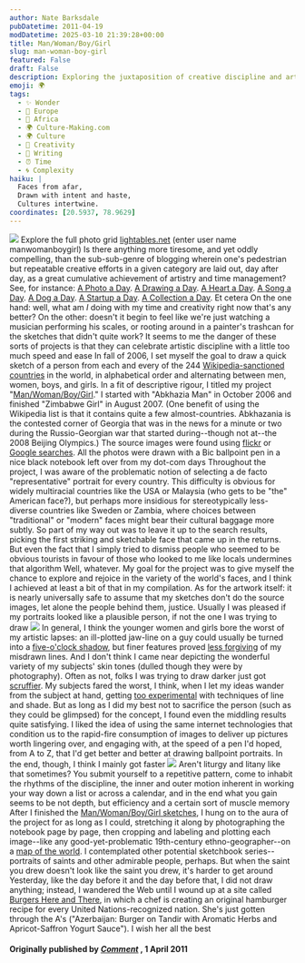 ```yaml
---
author: Nate Barksdale
pubDatetime: 2011-04-19
modDatetime: 2025-03-10 21:39:28+00:00
title: Man/Woman/Boy/Girl
slug: man-woman-boy-girl
featured: False
draft: False
description: Exploring the juxtaposition of creative discipline and artistic representation in a global context.
emoji: 🌍
tags:
  - ✨ Wonder
  - 🍷 Europe
  - 🦁 Africa
  - 🌍 Culture-Making.com
  - 🌍 Culture
  - 🎨 Creativity
  - 📝 Writing
  - ⏰ Time
  - 🌀 Complexity
haiku: |
  Faces from afar,  
  Drawn with intent and haste,  
  Cultures intertwine.
coordinates: [20.5937, 78.9629]
---
```


[![](@assets/images/ManWomanBoyGrid.jpg)](@assets/images/ManWomanBoyGrid.jpg)
Explore the full photo grid [lightables.net](http://web.archive.org/web/20150801220317/http://lightables.net/) (enter user name manwomanboygirl)
Is there anything more tiresome, and yet oddly compelling, than the sub-sub-genre of blogging wherein one's pedestrian but repeatable creative efforts in a given category are laid out, day after day, as a great cumulative achievement of artistry and time management? See, for instance: [A Photo a Day](http://content.photojojo.com/tutorials/project-365-take-a-photo-a-day/). [A Drawing a Day](http://web.archive.org/web/20250108222647/https://onedrawingaday.com/). [A Heart a Day](http://www.aheartaday.com/). [A Song a Day](http://www.youtube.com/user/therockcookiebottom). [A Dog a Day](http://paintingadogaday.blogspot.com/). [A Startup a Day](http://web.archive.org/web/20241225163105/https://astartupaday.com/). [A Collection a Day](http://collectionaday2010.blogspot.com/). Et cetera
On the one hand: well, what am _I_ doing with my time and creativity right now that's any better? On the other: doesn't it begin to feel like we're just watching a musician performing his scales, or rooting around in a painter's trashcan for the sketches that didn't quite work? It seems to me the danger of these sorts of projects is that they can celebrate artistic discipline with a little too much speed and ease
In fall of 2006, I set myself the goal to draw a quick sketch of a person from each and every of the 244 [Wikipedia-sanctioned countries](http://en.wikipedia.org/wiki/List_of_countries) in the world, in alphabetical order and alternating between men, women, boys, and girls. In a fit of descriptive rigour, I titled my project "[Man/Woman/Boy/Girl](http://web.archive.org/web/20150801220317/http://lightables.net/)." I started with "Abkhazia Man" in October 2006 and finished "Zimbabwe Girl" in August 2007. (One benefit of using the Wikipedia list is that it contains quite a few almost-countries. Abkhazania is the contested corner of Georgia that was in the news for a minute or two during the Russio-Georgian war that started during--though not at--the 2008 Beijing Olympics.) The source images were found using [flickr](http://www.flickr.com/search/?q=samoa%20man) or [Google searches](http://www.google.com/images?q=somaliland+women&um=1&ie=UTF-8&source=og&sa=N&hl=en&tab=wi&biw=1920&bih=1084). All the photos were drawn with a Bic ballpoint pen in a nice black notebook left over from my dot-com days
Throughout the project, I was aware of the problematic notion of selecting a de facto "representative" portrait for every country. This difficulty is obvious for widely multiracial countries like the USA or Malaysia (who gets to be "the" American face?), but perhaps more insidious for stereotypically less-diverse countries like Sweden or Zambia, where choices between "traditional" or "modern" faces might bear their cultural baggage more subtly. So part of my way out was to leave it up to the search results, picking the first striking and sketchable face that came up in the returns. But even the fact that I simply tried to dismiss people who seemed to be obvious tourists in favour of those who looked to me like locals undermines that algorithm
Well, whatever. My goal for the project was to give myself the chance to explore and rejoice in the variety of the world's faces, and I think I achieved at least a bit of that in my compilation. As for the artwork itself: it is nearly universally safe to assume that my sketches don't do the source images, let alone the people behind them, justice. Usually I was pleased if my portraits looked like a plausible person, if not the one I was trying to draw
[![](@assets/images/Angola-Anguilla.jpg)](@assets/images/Angola-Anguilla.jpg)
In general, I think the younger women and girls bore the worst of my artistic lapses: an ill-plotted jaw-line on a guy could usually be turned into a [five-o'clock shadow](http://www.flickr.com/photos/14137058@N02/1440030074/), but finer features proved [less forgiving](http://www.flickr.com/photos/14137058@N02/1439163799/) of my misdrawn lines. And I don't think I came near depicting the wonderful variety of my subjects' skin tones (dulled though they were by photography). Often as not, folks I was trying to draw darker just got [scruffier](http://www.flickr.com/photos/14137058@N02/1439163431/). My subjects fared the worst, I think, when I let my ideas wander from the subject at hand, getting [too experimental](http://www.flickr.com/photos/14137058@N02/1439164139/) with techniques of line and shade. But as long as I did my best not to sacrifice the person (such as they could be glimpsed) for the concept, I found even the middling results quite satisfying. I liked the idea of using the same internet technologies that condition us to the rapid-fire consumption of images to deliver up pictures worth lingering over, and engaging with, at the speed of a pen
I'd hoped, from A to Z, that I'd get better and better at drawing ballpoint portraits. In the end, though, I think I mainly got faster
[![](@assets/images/Puerto-Rico-Qatar.jpg)](@assets/images/Puerto-Rico-Qatar.jpg)
Aren't liturgy and litany like that sometimes? You submit yourself to a repetitive pattern, come to inhabit the rhythms of the discipline, the inner and outer motion inherent in working your way down a list or across a calendar, and in the end what you gain seems to be not depth, but efficiency and a certain sort of muscle memory
After I finished the [Man/Woman/Boy/Girl sketches](http://web.archive.org/web/20150801220317/http://lightables.net/), I hung on to the aura of the project for as long as I could, stretching it along by photographing the notebook page by page, then cropping and labeling and plotting each image--like any good-yet-problematic 19th-century ethno-geographer--on a [map of the world](http://maps.google.com/maps/ms?ie=UTF8&hl=en&start=0&num=200&om=1&msa=0&msid=118227021913165491767.00043b0fbcde6cf51d32d&ll=2.899153,1.230469&spn=41.217194,56.25&z=4&source=embed). I contemplated other potential sketchbook series--portraits of saints and other admirable people, perhaps. But when the saint you drew doesn't look like the saint you drew, it's harder to get around
Yesterday, like the day before it and the day before that, I did not draw anything; instead, I wandered the Web until I wound up at a site called [Burgers Here and There](http://web.archive.org/web/20250123183945/http://burgershereandthere.com/), in which a chef is creating an original hamburger recipe for every United Nations-recognized nation. She's just gotten through the A's ("Azerbaijan: Burger on Tandir with Aromatic Herbs and Apricot-Saffron Yogurt Sauce"). I wish her all the best

#### Originally published by _[Comment](https://www.google.com/search?q=%22Comment%22%20cardus.ca)_ , 1 April 2011
